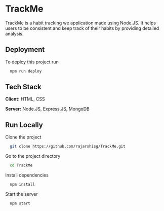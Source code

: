 
# TrackMe

TrackMe is a habit tracking we application made using Node.JS. It helps users to be consistent and keep track of their habits by providing detailed analysis.



## Deployment

To deploy this project run

```bash
  npm run deploy
```

  
## Tech Stack

**Client:** HTML, CSS

**Server:** Node.JS, Express.JS, MongoDB

  
## Run Locally

Clone the project

```bash
  git clone https://github.com/rajarshisg/TrackMe.git
```

Go to the project directory

```bash
  cd TrackMe
```

Install dependencies

```bash
  npm install
```

Start the server

```bash
  npm start
```

  
